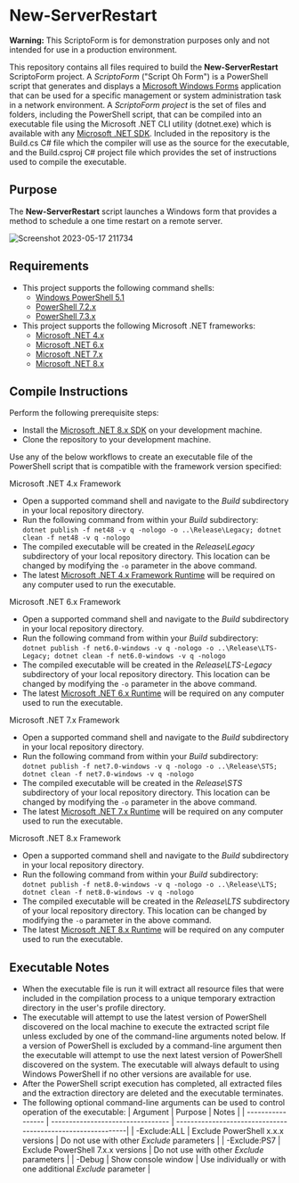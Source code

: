 # New-ServerRestart
**Warning:** This ScriptoForm is for demonstration purposes only and not intended for use in a production environment.

This repository contains all files required to build the **New-ServerRestart** ScriptoForm project.  A *ScriptoForm* ("Script Oh Form") is a PowerShell script that generates and displays a [Microsoft Windows Forms](https://learn.microsoft.com/en-us/dotnet/desktop/winforms/overview/?view=netdesktop-8.0#introduction) application that can be used for a specific management or system administration task in a network environment.  A *ScriptoForm project* is the set of files and folders, including the PowerShell script, that can be compiled into an executable file using the Microsoft .NET CLI utility (dotnet.exe) which is available with any [Microsoft .NET SDK](https://dotnet.microsoft.com/en-us/download/dotnet).  Included in the repository is the Build.cs C# file which the compiler will use as the source for the executable, and the Build.csproj C# project file which provides the set of instructions used to compile the executable.

## Purpose
The **New-ServerRestart** script launches a Windows form that provides a method to schedule a one time restart on a remote server.

![Screenshot 2023-05-17 211734](https://github.com/Smart-Ace-Designs/New-ServerRestart/assets/132539186/5c606b54-caf6-4198-b525-60e85f241daa)

## Requirements
- This project supports the following command shells:
    - [Windows PowerShell 5.1](https://docs.microsoft.com/en-us/powershell/scripting/overview?view=powershell-5.1)
    - [PowerShell 7.2.x](https://docs.microsoft.com/en-us/powershell/scripting/overview?view=powershell-7.2)
    - [PowerShell 7.3.x](https://docs.microsoft.com/en-us/powershell/scripting/overview?view=powershell-7.3)
- This project supports the following Microsoft .NET frameworks:
    - [Microsoft .NET 4.x](https://dotnet.microsoft.com/en-us/download/dotnet-framework)
    - [Microsoft .NET 6.x](https://dotnet.microsoft.com/en-us/download/dotnet/6.0)
    - [Microsoft .NET 7.x](https://dotnet.microsoft.com/en-us/download/dotnet/7.0)
    - [Microsoft .NET 8.x](https://dotnet.microsoft.com/en-us/download/dotnet/8.0)

## Compile Instructions
Perform the following prerequisite steps:
- Install the [Microsoft .NET 8.x SDK](https://dotnet.microsoft.com/en-us/download/dotnet/8.0) on your development machine.
- Clone the repository to your development machine.

Use any of the below workflows to create an executable file of the PowerShell script that is compatible with the framework version specified:

Microsoft .NET 4.x Framework
- Open a supported command shell and navigate to the *Build* subdirectory in your local repository directory.
- Run the following command from within your *Build* subdirectory:<br>
``dotnet publish -f net48 -v q -nologo -o ..\Release\Legacy; dotnet clean -f net48 -v q -nologo``
- The compiled executable will be created in the *Release\Legacy* subdirectory of your local repository directory.  This location can be changed by modifying the ``-o`` parameter in the above command.
- The latest [Microsoft .NET 4.x Framework Runtime](https://dotnet.microsoft.com/en-us/download/dotnet-framework/net48) will be required on any computer used to run the executable.

Microsoft .NET 6.x Framework
- Open a supported command shell and navigate to the *Build* subdirectory in your local repository directory.
- Run the following command from within your *Build* subdirectory:<br>
``dotnet publish -f net6.0-windows -v q -nologo -o ..\Release\LTS-Legacy; dotnet clean -f net6.0-windows -v q -nologo``
- The compiled executable will be created in the *Release\LTS-Legacy* subdirectory of your local repository directory.  This location can be changed by modifying the ``-o`` parameter in the above command.
- The latest [Microsoft .NET 6.x Runtime](https://dotnet.microsoft.com/en-us/download/dotnet/6.0) will be required on any computer used to run the executable.

Microsoft .NET 7.x Framework
- Open a supported command shell and navigate to the *Build* subdirectory in your local repository directory.
- Run the following command from within your *Build* subdirectory:<br>
``dotnet publish -f net7.0-windows -v q -nologo -o ..\Release\STS; dotnet clean -f net7.0-windows -v q -nologo``
- The compiled executable will be created in the *Release\STS* subdirectory of your local repository directory.  This location can be changed by modifying the ``-o`` parameter in the above command.
- The latest [Microsoft .NET 7.x Runtime](https://dotnet.microsoft.com/en-us/download/dotnet/7.0) will be required on any computer used to run the executable.

Microsoft .NET 8.x Framework
- Open a supported command shell and navigate to the *Build* subdirectory in your local repository directory.
- Run the following command from within your *Build* subdirectory:<br>
``dotnet publish -f net8.0-windows -v q -nologo -o ..\Release\LTS; dotnet clean -f net8.0-windows -v q -nologo``
- The compiled executable will be created in the *Release\LTS* subdirectory of your local repository directory.  This location can be changed by modifying the ``-o`` parameter in the above command.
- The latest [Microsoft .NET 8.x Runtime](https://dotnet.microsoft.com/en-us/download/dotnet/8.0) will be required on any computer used to run the executable.

## Executable Notes
- When the executable file is run it will extract all resource files that were included in the compilation process to a unique temporary extraction directory in the user's profile directory.
- The executable will attempt to use the latest version of PowerShell discovered on the local machine to execute the extracted script file unless excluded by one of the command-line arguments noted below.  If a version of PowerShell is excluded by a command-line argument then the executable will attempt to use the next latest version of PowerShell discovered on the system.  The executable will always default to using Windows PowerShell if no other versions are available for use.
- After the PowerShell script execution has completed, all extracted files and the extraction directory are deleted and the executable terminates.
- The following optional command-line arguments can be used to control operation of the executable:
  | Argument          | Purpose                           | Notes                                                       |
  | ----------------- | --------------------------------- | ------------------------------------------------------------|
  | -Exclude:ALL      | Exclude PowerShell x.x.x versions | Do not use with other *Exclude* parameters                  |
  | -Exclude:PS7      | Exclude PowerShell 7.x.x versions | Do not use with other *Exclude* parameters                  |
  | -Debug            | Show console window               | Use individually or with one additional *Exclude* parameter |
